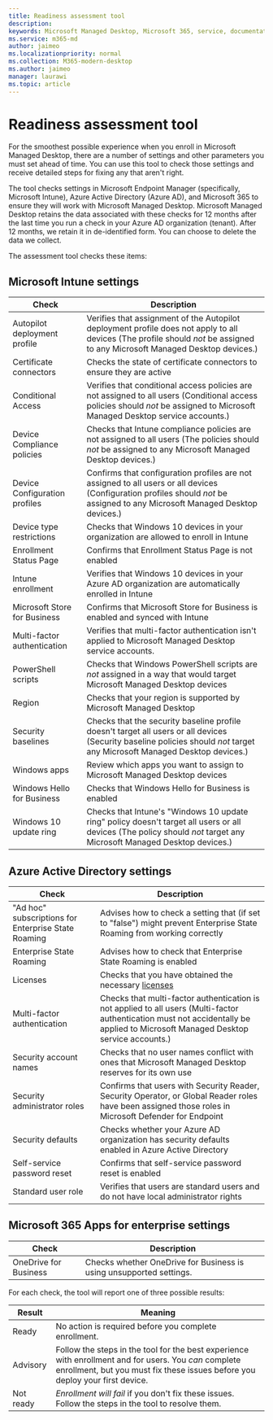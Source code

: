 ```yaml
---
title: Readiness assessment tool
description:  
keywords: Microsoft Managed Desktop, Microsoft 365, service, documentation
ms.service: m365-md
author: jaimeo
ms.localizationpriority: normal
ms.collection: M365-modern-desktop
ms.author: jaimeo
manager: laurawi
ms.topic: article
---
```


# Readiness assessment tool

For the smoothest possible experience when you enroll in Microsoft Managed Desktop, there are a number of settings and other parameters you must set ahead of time. You can use this tool to check those settings and receive detailed steps for fixing any that aren't right.

The tool checks settings in Microsoft Endpoint Manager (specifically, Microsoft Intune), Azure Active Directory (Azure AD), and Microsoft 365 to ensure they will work with Microsoft Managed Desktop. Microsoft Managed Desktop retains the data associated with these checks for 12 months after the last time you run a check in your Azure AD organization (tenant).  After 12 months, we retain it in de-identified form.  You can choose to delete the data we collect.
 
The assessment tool checks these items:

## Microsoft Intune settings

|Check  |Description  |
|---------|---------|
|Autopilot deployment profile     | Verifies that assignment of the Autopilot deployment profile does not apply to all devices (The profile should *not* be assigned to any Microsoft Managed Desktop devices.)       |
|Certificate connectors     | Checks the state of certificate connectors to ensure they are active   |
|Conditional Access     | Verifies that conditional access policies are not assigned to all users (Conditional access policies should *not* be assigned to Microsoft Managed Desktop service accounts.)    |
|Device Compliance policies     | Checks that Intune compliance policies are not assigned to all users (The policies should *not* be assigned to any Microsoft Managed Desktop devices.)    |
|Device Configuration profiles     | Confirms that configuration profiles are not assigned to all users or all devices (Configuration profiles should *not* be assigned to any Microsoft Managed Desktop devices.)     |
|Device type restrictions     | Checks that Windows 10 devices in your organization are allowed to enroll in Intune        |
|Enrollment Status Page     | Confirms that Enrollment Status Page is not enabled      |
|Intune enrollment     | Verifies that Windows 10 devices in your Azure AD organization are automatically enrolled in Intune         |
|Microsoft Store for Business     | Confirms that Microsoft Store for Business is enabled and synced with Intune        |
|Multi-factor authentication | Verifies that multi-factor authentication isn't applied to Microsoft Managed Desktop service accounts.
|PowerShell scripts     | Checks that Windows PowerShell scripts are *not* assigned in a way that would target Microsoft Managed Desktop devices    |
|Region     | Checks that your region is supported by Microsoft Managed Desktop        |
|Security baselines     | Checks that the security baseline profile doesn't target all users or all devices (Security baseline policies should *not* target any Microsoft Managed Desktop devices.)       |
|Windows apps     | Review which apps you want to assign to Microsoft Managed Desktop devices      |
|Windows Hello for Business     | Checks that Windows Hello for Business is enabled        |
|Windows 10 update ring     | Checks that Intune's "Windows 10 update ring" policy doesn't target all users or all devices (The policy should *not* target any Microsoft Managed Desktop devices.)     |


## Azure Active Directory settings

|Check  |Description  |
|---------|---------|
|"Ad hoc" subscriptions for Enterprise State Roaming     | Advises how to check a setting that (if set to "false") might prevent Enterprise State Roaming from working correctly  |
|Enterprise State Roaming     | Advises how to check that Enterprise State Roaming is enabled       |
|Licenses     | Checks that you have obtained the necessary [licenses](prerequisites.md#more-about-licenses)         |
|Multi-factor authentication     | Checks that multi-factor authentication is not applied to all users (Multi-factor authentication must not accidentally be applied to Microsoft Managed Desktop service accounts.)|
|Security account names   | Checks that no user names conflict with ones that Microsoft Managed Desktop reserves for its own use        |
|Security administrator roles     | Confirms that users with Security Reader, Security Operator, or Global Reader roles have been assigned those roles in Microsoft Defender for Endpoint         |
|Security defaults | Checks whether your Azure AD organization has security defaults enabled in Azure Active Directory |
|Self-service password reset     | Confirms that self-service password reset is enabled        |
|Standard user role     | Verifies that users are standard users and do not have local administrator rights         |


## Microsoft 365 Apps for enterprise settings

|Check  |Description  |
|---------|---------|
|OneDrive for Business     | Checks whether OneDrive for Business is using unsupported settings.        |


For each check, the tool will report one of three possible results:


|Result  |Meaning  |
|---------|---------|
|Ready     | No action is required before you complete enrollment.        |
|Advisory    | Follow the steps in the tool for the best experience with enrollment and for users. You *can* complete enrollment, but you must fix these issues before you deploy your first device.        |
|Not ready | *Enrollment will fail* if you don't fix these issues. Follow the steps in the tool to resolve them.        |
